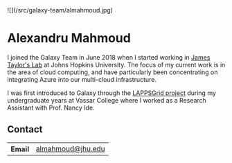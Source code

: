 <div class='right'>![](/src/galaxy-team/almahmoud.jpg)</div>

# Alexandru Mahmoud

I joined the Galaxy Team in June 2018 when I started working in [James Taylor's Lab](http://taylorlab.org/) at Johns Hopkins University. The focus of my current work is in the area of cloud computing, and have particularly been concentrating on integrating Azure into our multi-cloud infrastructure.

I was first introduced to Galaxy through the [LAPPSGrid project](http://www.lappsgrid.org/) during my undergraduate years at Vassar College where I worked as a Research Assistant with Prof. Nancy Ide.

## Contact

<table>
  <tr>
    <th> Email </th>
    <td> <a href="mailto:almahmoud@jhu.edu">almahmoud@jhu.edu</a> </td>
  </tr>
</table>
